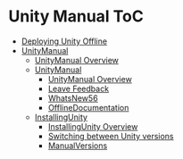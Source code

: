 Unity Manual ToC
================
 - [Deploying Unity Offline](DeployingUnityOffline.md)
 - [UnityManual]()
	 - [UnityManual Overview](UnityManual.md)
	 - [UnityManual]()
		 - [UnityManual Overview](UnityManual_1.md)
		 - [Leave Feedback](LeaveFeedback.md)
		 - [WhatsNew56](WhatsNew56.md)
		 - [OfflineDocumentation](OfflineDocumentation.md)
	 - [InstallingUnity]()
		 - [InstallingUnity Overview](InstallingUnity.md)
		 - [Switching between Unity versions](SwitchingDocumentationVersions.md)
		 - [ManualVersions](ManualVersions.md)

